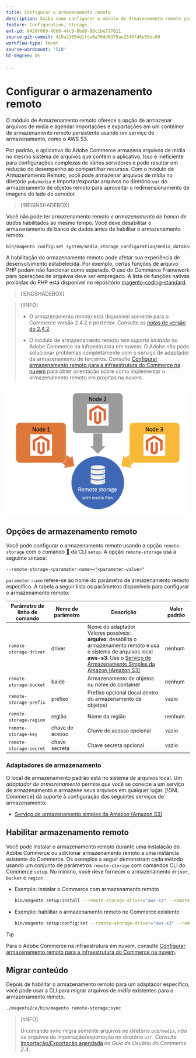 ```yaml
---
title: Configurar o armazenamento remoto
description: Saiba como configurar o módulo de Armazenamento remoto para o aplicativo local do Commerce.
feature: Configuration, Storage
exl-id: 0428f889-46b0-44c9-8bd9-98c1be797011
source-git-commit: 419a21604d1fda0a76dd0375ae2340fd6e59ec89
workflow-type: tm+mt
source-wordcount: '510'
ht-degree: 0%

---
```


# Configurar o armazenamento remoto

O módulo de Armazenamento remoto oferece a opção de armazenar arquivos de mídia e agendar importações e exportações em um contêiner de armazenamento remoto persistente usando um serviço de armazenamento, como o AWS S3.

Por padrão, o aplicativo do Adobe Commerce armazena arquivos de mídia no mesmo sistema de arquivos que contém o aplicativo. Isso é ineficiente para configurações complexas de vários servidores e pode resultar em redução do desempenho ao compartilhar recursos. Com o módulo de Armazenamento Remoto, você pode armazenar arquivos de mídia no diretório `pub/media` e importar/exportar arquivos no diretório `var` do armazenamento de objetos remoto para aproveitar o redimensionamento de imagens do lado do servidor.

>[!BEGINSHADEBOX]

Você não pode ter armazenamento remoto _e armazenamento de banco de dados_ habilitados ao mesmo tempo. Você deve desabilitar o armazenamento do banco de dados antes de habilitar o armazenamento remoto.

```bash
bin/magento config:set system/media_storage_configuration/media_database 0
```

A habilitação do armazenamento remoto pode afetar sua experiência de desenvolvimento estabelecida. Por exemplo, certas funções de arquivo PHP podem não funcionar como esperado. O uso do Commerce Framework para operações de arquivos deve ser empregado. A lista de funções nativas proibidas do PHP está disponível no repositório [magento-coding-standard](https://github.com/magento/magento-coding-standard/blob/develop/Magento2/Sniffs/Functions/DiscouragedFunctionSniff.php).

>[!ENDSHADEBOX]

>[!INFO]
>
>- O armazenamento remoto está disponível somente para o Commerce versão 2.4.2 e posterior. Consulte as [notas de versão do 2.4.2](https://experienceleague.adobe.com/pt-br/docs/commerce-operations/release/notes/magento-open-source/2-4-2).
>
>- O módulo de armazenamento remoto tem _suporte limitado_ no Adobe Commerce na infraestrutura em nuvem. O Adobe não pode solucionar problemas completamente com o serviço de adaptador de armazenamento de terceiros. Consulte [Configurar armazenamento remoto para a infraestrutura do Commerce na nuvem](cloud-support.md) para obter orientação sobre como implementar o armazenamento remoto em projetos na nuvem.

![imagem de esquema](../../assets/configuration/remote-storage-schema.png)

## Opções de armazenamento remoto

Você pode configurar o armazenamento remoto usando a opção `remote-storage` com o comando [&#128279;](../../installation/tutorials/deployment.md) da CLI `setup`. A opção `remote-storage` usa a seguinte sintaxe:

```text
--remote-storage-<parameter-name>="<parameter-value>"
```

`parameter-name` refere-se ao nome do parâmetro de armazenamento remoto específico. A tabela a seguir lista os parâmetros disponíveis para configurar o armazenamento remoto:

| Parâmetro de linha de comando | Nome do parâmetro | Descrição | Valor padrão |
|--- |--- |--- |--- |
| `remote-storage-driver` | driver | Nome do adaptador<br>Valores possíveis:<br>**arquivo**: desabilita o armazenamento remoto e usa o sistema de arquivos local <br>**aws-s3**: Use o [Serviço de Armazenamento Simples da Amazon (Amazon S3)](remote-storage-aws-s3.md) | nenhum |
| `remote-storage-bucket` | balde | Armazenamento de objetos ou nome do container | nenhum |
| `remote-storage-prefix` | prefixo | Prefixo opcional (local dentro do armazenamento de objetos) | vazio |
| `remote-storage-region` | região | Nome da região | nenhum |
| `remote-storage-key` | chave de acesso | Chave de acesso opcional | vazio |
| `remote-storage-secret` | chave secreta | Chave secreta opcional | vazio |

### Adaptadores de armazenamento

O local de armazenamento padrão está no sistema de arquivos local. Um _adaptador de armazenamento_ permite que você se conecte a um serviço de armazenamento e armazene seus arquivos em qualquer lugar. [!DNL Commerce] dá suporte à configuração dos seguintes serviços de armazenamento:

- [Serviço de armazenamento simples da Amazon (Amazon S3)](remote-storage-aws-s3.md)

## Habilitar armazenamento remoto

Você pode instalar o armazenamento remoto durante uma instalação do Adobe Commerce ou adicionar armazenamento remoto a uma instância existente do Commerce. Os exemplos a seguir demonstram cada método usando um conjunto de parâmetros `remote-storage` com comandos CLI do Commerce `setup`. No mínimo, você deve fornecer o armazenamento `driver`, `bucket` e `region`.

- Exemplo: instalar o Commerce com armazenamento remoto

  ```bash
  bin/magento setup:install --remote-storage-driver="aws-s3" --remote-storage-bucket="myBucket" --remote-storage-region="us-east-1"
  ```

- Exemplo: habilitar o armazenamento remoto no Commerce existente

  ```bash
  bin/magento setup:config:set --remote-storage-driver="aws-s3" --remote-storage-bucket="myBucket" --remote-storage-region="us-east-1"
  ```

>[!TIP]
>
>Para o Adobe Commerce na infraestrutura em nuvem, consulte [Configurar armazenamento remoto para a infraestrutura do Commerce na nuvem](cloud-support.md).

## Migrar conteúdo

Depois de habilitar o armazenamento remoto para um adaptador específico, você pode usar a CLI para migrar arquivos de _mídia_ existentes para o armazenamento remoto.

```bash
./magento2ce/bin/magento remote-storage:sync
```

>[!INFO]
>
>O comando sync migra somente arquivos no diretório `pub/media`, _não_ os arquivos de importação/exportação no diretório `var`. Consulte [Importação/Exportação agendada](https://experienceleague.adobe.com/docs/commerce-admin/systems/data-transfer/data-scheduled-import-export.html?lang=pt-BR) no _Guia do Usuário do Commerce 2.4_.

<!-- link definitions -->

[import-export]: https://docs.magento.com/user-guide/system/data-scheduled-import-export.html
